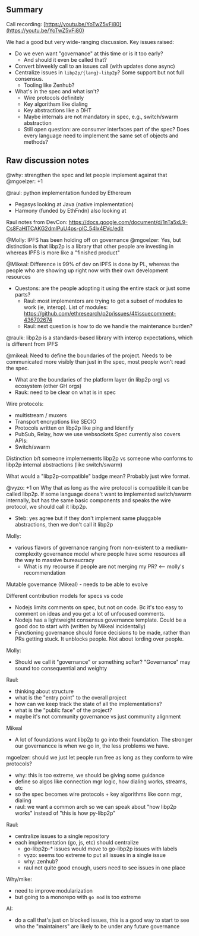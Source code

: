 ## Summary

Call recording:  [https://youtu.be/YoTwZ5vFi80](https://youtu.be/YoTwZ5vFi80)

We had a good but very wide-ranging discussion.  Key issues raised:
 - Do we even want "governance" at this time or is it too early?
   - And should it even be called that?
 - Convert biweekly call to an issues call (with updates done async)
 - Centralize issues in `libp2p/{lang}-libp2p`?  Some support but not full consensus.
   - Tooling like Zenhub?
 - What's in the spec and what isn't?
   - Wire protocols definitely
   - Key algorithsm like dialing
   - Key abstractions like a DHT
   - Maybe internals are not mandatory in spec, e.g., switch/swarm abstraction
   - Still open question:  are consumer interfaces part of the spec?  Does every language need to implement the same set of objects and methods?



## Raw discussion notes


@why:  strengthen the spec and let people implement against that
@mgoelzer:  +1


@raul:  python implementation funded by Ethereum 
 - Pegasys looking at Java (native implementation)
 - Harmony (funded by EthFndn) also looking at 
 
Raul notes from DevCon:  https://docs.google.com/document/d/1nTa5xL9-Cs8FaHITCAKG2dmlPuU4ps-plC_54lx4EVc/edit

@Molly:  IPFS has been holding off on governance
@mgoelzer:  Yes, but distinction is that libp2p is a library that other people are investing in whereas IPFS is more like a "finished product"

@Mikeal:  Difference is 99% of dev on IPFS is done by PL, whereas the people who are showing up right now with their own development resources
 - Questons:  are the people adopting it using the entire stack or just some parts?
   - Raul:  most implementors are trying to get a subset of modules to work (ie, interop). List of modules:  https://github.com/ethresearch/p2p/issues/4#issuecomment-436702674
   - Raul:  next question is how to do we handle the maintenance burden?


@raulk:  libp2p is a standards-based library with interop expectations, which is different from IPFS

@mikeal:  Need to define the boundaries of the project.  Needs to be communicated more visibly than just in the spec, most people won't read the spec.
  - What are the boundaries of the platform layer (in libp2p org) vs ecosystem (other GH orgs)
  - Rauk:  need to be clear on what is in spec
 
Wire protocols:
 - multistream / muxers
 - Transport encryptions like SECIO
 - Protocols written on libp2p like ping and Identify
 - PubSub, Relay, how we use websockets
Spec currently also covers APIs:
 - Switch/swarm

Distinction b/t someone implemements libp2p vs someone who conforms to libp2p internal abstractions (like switch/swarm)

What would a "libp2p-compatible" badge mean?  Probably just wire format.

@vyzo:  +1 on Why that as long as the wire protocol is compatible it can be called libp2p.  If some language doens't want to implemented switch/swarm internally, but has the same basic components and speaks the wire protocol, we should call it libp2p.

 - Steb:  yes agree but if they don't implement same pluggable abstractions, then we don't call it libp2p

Molly:
 - various flavors of governance ranging from non-existent to a medium-complexity governance model where people have some resources all the way to massive bureaucracy
   - What is my recourse if people are not merging my PR? <-- molly's recommendation
   
Mutable governance (Mikeal) - needs to be able to evolve

Different contribution models for specs vs code
 - Nodejs limits comments on spec, but not on code.  Bc it's too easy to comment on ideas and you get a lot of unfocused comments.
 - Nodejs has a lightweight consensus governance template.  Could be a good doc to start with (written by Mikeal incidentally)
 - Functioning governance should force decisions to be made, rather than PRs getting stuck.  It unblocks people.  Not about lording over people.

Molly:
- Should we call it "governance" or something softer?  "Governance" may sound too consequential and weighty

Raul:
 - thinking about structure
 - what is the "entry point" to the overall project
 - how can we keep track the state of all the implementations?
 - what is the "public face" of the project?
 - maybe it's not community governance vs just community alignment

Mikeal
 - A lot of foundations want libp2p to go into their foundation.  The stronger our governancce is when we go in, the less problems we have.

mgoelzer:  should we just let people run free as long as they conform to wire protocols?
 - why:  this is too extreme, we should be giving some guidance
 - define so algos like connection mgr logic, how dialing works, streams, etc
 - so the spec becomes wire protocols + key algorithms like conn mgr, dialing
 - raul:  we want a common arch so we can speak about "how libp2p works" instead of "this is how py-libp2p"

Raul:
 - centralize issues to a single repository
 - each implementation (go, js, etc) should centralize
   - go-libp2p-* issues would move to go-libp2p issues with labels
   - vyzo:  seems too extreme to put all issues in a single issue
   - why:  zenhub?
    - raul not quite good enough, users need to see issues in one place

Why/mike:
 - need to improve modularization
 - but going to a monorepo with `go mod` is too extreme

AI:
  - do a call that's just on blocked issues, this is a good way to start to see who the "maintainers" are likely to be under any future governance


